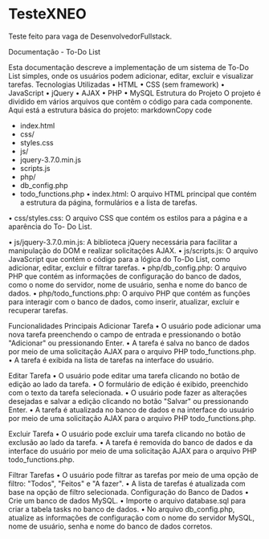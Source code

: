 # TesteXNEO
Teste feito para vaga de DesenvolvedorFullstack. 

Documentação - To-Do List

Esta documentação descreve a implementação de um sistema de To-Do List simples, onde os usuários
podem adicionar, editar, excluir e visualizar tarefas.
Tecnologias Utilizadas
• HTML
• CSS (sem framework)
• JavaScript
• jQuery
• AJAX
• PHP
• MySQL
Estrutura do Projeto
O projeto é dividido em vários arquivos que contêm o código para cada componente. Aqui está a
estrutura básica do projeto:
markdownCopy code
- index.html
- css/
- styles.css
- js/
- jquery-3.7.0.min.js
- scripts.js
- php/
- db_config.php
- todo_functions.php
• index.html: O arquivo HTML principal que contém a estrutura da página, formulários e a
lista de tarefas.

• css/styles.css: O arquivo CSS que contém os estilos para a página e a aparência do To-
Do List.

• js/jquery-3.7.0.min.js: A biblioteca jQuery necessária para facilitar a manipulação
do DOM e realizar solicitações AJAX.
• js/scripts.js: O arquivo JavaScript que contém o código para a lógica do To-Do List,
como adicionar, editar, excluir e filtrar tarefas.
• php/db_config.php: O arquivo PHP que contém as informações de configuração do
banco de dados, como o nome do servidor, nome de usuário, senha e nome do banco de
dados.
• php/todo_functions.php: O arquivo PHP que contém as funções para interagir com o
banco de dados, como inserir, atualizar, excluir e recuperar tarefas.

Funcionalidades Principais
Adicionar Tarefa
• O usuário pode adicionar uma nova tarefa preenchendo o campo de entrada e pressionando o
botão "Adicionar" ou pressionando Enter.
• A tarefa é salva no banco de dados por meio de uma solicitação AJAX para o arquivo PHP
todo_functions.php.
• A tarefa é exibida na lista de tarefas na interface do usuário.

Editar Tarefa
• O usuário pode editar uma tarefa clicando no botão de edição ao lado da tarefa.
• O formulário de edição é exibido, preenchido com o texto da tarefa selecionada.
• O usuário pode fazer as alterações desejadas e salvar a edição clicando no botão "Salvar" ou
pressionando Enter.
• A tarefa é atualizada no banco de dados e na interface do usuário por meio de uma solicitação
AJAX para o arquivo PHP todo_functions.php.

Excluir Tarefa
• O usuário pode excluir uma tarefa clicando no botão de exclusão ao lado da tarefa.
• A tarefa é removida do banco de dados e da interface do usuário por meio de uma solicitação
AJAX para o arquivo PHP todo_functions.php.

Filtrar Tarefas
• O usuário pode filtrar as tarefas por meio de uma opção de filtro: "Todos", "Feitos" e "A fazer".
• A lista de tarefas é atualizada com base na opção de filtro selecionada.
Configuração do Banco de Dados
• Crie um banco de dados MySQL.
• Importe o arquivo database.sql para criar a tabela tasks no banco de dados.
• No arquivo db_config.php, atualize as informações de configuração com o nome do
servidor MySQL, nome de usuário, senha e nome do banco de dados corretos.
